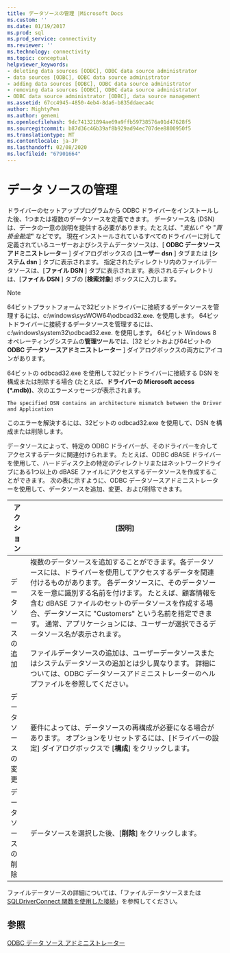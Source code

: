 ```yaml
---
title: データソースの管理 |Microsoft Docs
ms.custom: ''
ms.date: 01/19/2017
ms.prod: sql
ms.prod_service: connectivity
ms.reviewer: ''
ms.technology: connectivity
ms.topic: conceptual
helpviewer_keywords:
- deleting data sources [ODBC], ODBC data source administrator
- data sources [ODBC], ODBC data source administrator
- adding data sources [ODBC], ODBC data source administrator
- removing data sources [ODBC], ODBC data source administrator
- ODBC data source administrator [ODBC], data source management
ms.assetid: 67cc4945-4850-4eb4-8da6-b835ddaeca4c
author: MightyPen
ms.author: genemi
ms.openlocfilehash: 9dc741321894ae69a9ffb59738576a01d47628f5
ms.sourcegitcommit: b87d36c46b39af8b929ad94ec707dee8800950f5
ms.translationtype: MT
ms.contentlocale: ja-JP
ms.lasthandoff: 02/08/2020
ms.locfileid: "67901664"
---
```

# <a name="managing-data-sources"></a>データ ソースの管理
ドライバーのセットアッププログラムから ODBC ドライバーをインストールした後、1つまたは複数のデータソースを定義できます。 データソース名 (DSN) は、データの一意の説明を提供する必要があります。たとえば、"*支払い*" や "*買掛金勘定*" などです。 現在インストールされているすべてのドライバーに対して定義されているユーザーおよびシステムデータソースは、[ **ODBC データソースアドミニストレーター** ] ダイアログボックスの [**ユーザー dsn** ] タブまたは [**システム dsn** ] タブに表示されます。 指定されたディレクトリ内のファイルデータソースは、[**ファイル DSN** ] タブに表示されます。表示されるディレクトリは、[**ファイル DSN** ] タブの [**検索対象**] ボックスに入力します。  
  
> [!NOTE]  
>  64ビットプラットフォームで32ビットドライバーに接続するデータソースを管理するには、c:\windows\sysWOW64\odbcad32.exe. を使用します。 64ビットドライバーに接続するデータソースを管理するには、c:\windows\system32\odbcad32.exe. を使用します。 64ビット Windows 8 オペレーティングシステムの**管理ツール**では、[32 ビットおよび64ビットの**ODBC データソースアドミニストレーター** ] ダイアログボックスの両方にアイコンがあります。  
  
 64ビットの odbcad32.exe を使用して32ビットドライバーに接続する DSN を構成または削除する場合 (たとえば、**ドライバーの Microsoft access (\*.mdb))**、次のエラーメッセージが表示されます。  
  
```  
The specified DSN contains an architecture mismatch between the Driver and Application  
```  
  
 このエラーを解決するには、32ビットの odbcad32.exe を使用して、DSN を構成または削除します。  
  
 データソースによって、特定の ODBC ドライバーが、そのドライバーを介してアクセスするデータに関連付けられます。 たとえば、ODBC dBASE ドライバーを使用して、ハードディスク上の特定のディレクトリまたはネットワークドライブにある1つ以上の dBASE ファイルにアクセスするデータソースを作成することができます。 次の表に示すように、ODBC データソースアドミニストレーターを使用して、データソースを追加、変更、および削除できます。  
  
|アクション|[説明]|  
|------------|-----------------|  
|データソースの追加|複数のデータソースを追加することができます。各データソースには、ドライバーを使用してアクセスするデータを関連付けるものがあります。 各データソースに、そのデータソースを一意に識別する名前を付けます。 たとえば、顧客情報を含む dBASE ファイルのセットのデータソースを作成する場合、データソースに "Customers" という名前を指定できます。 通常、アプリケーションには、ユーザーが選択できるデータソース名が表示されます。<br /><br /> ファイルデータソースの追加は、ユーザーデータソースまたはシステムデータソースの追加とは少し異なります。 詳細については、ODBC データソースアドミニストレーターのヘルプファイルを参照してください。|  
|データソースの変更|要件によっては、データソースの再構成が必要になる場合があります。 オプションをリセットするには、[ドライバーの設定] ダイアログボックスで [**構成**] をクリックします。|  
|データソースの削除|データソースを選択した後、[**削除**] をクリックします。|  
  
 ファイルデータソースの詳細については、「ファイルデータソースまたは[SQLDriverConnect 関数](../../odbc/reference/syntax/sqldriverconnect-function.md)[を使用した接続](../../odbc/reference/develop-app/connecting-using-file-data-sources.md)」を参照してください。  
  
## <a name="see-also"></a>参照  
 [ODBC データ ソース アドミニストレーター](../../odbc/admin/odbc-data-source-administrator.md)
